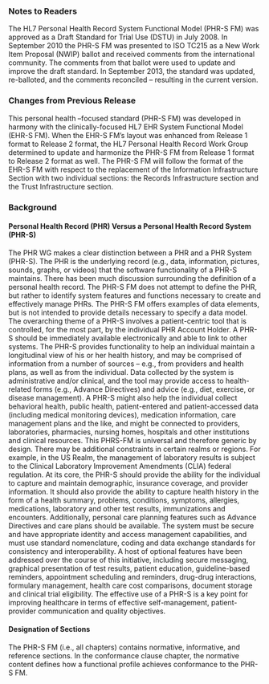 ### Notes to Readers

The HL7 Personal Health Record System Functional Model (PHR-S FM) was approved as a Draft Standard for Trial Use (DSTU) in July 2008. In September 2010 the PHR-S FM was presented to ISO TC215 as a New Work Item Proposal (NWIP) ballot and received comments from the international community. The comments from that ballot were used to update and improve the draft standard. In September 2013, the standard was updated, re-balloted, and the comments reconciled – resulting in the current version.

### Changes from Previous Release

This personal health –focused standard (PHR-S FM) was developed in harmony with the clinically-focused HL7 EHR System Functional Model (EHR-S FM). When the EHR-S FM’s layout was enhanced from Release 1 format to Release 2 format, the HL7 Personal Health Record Work Group determined to update and harmonize the PHR-S FM from Release 1 format to Release 2 format as well. The PHR-S FM will follow the format of the EHR-S FM with respect to the replacement of the Information Infrastructure Section with two individual sections: the Records Infrastructure section and the Trust Infrastructure section.

### Background

#### Personal Health Record (PHR) Versus a Personal Health Record System (PHR-S)

The PHR WG makes a clear distinction between a PHR and a PHR System (PHR-S). The PHR is the underlying record (e.g., data, information, pictures, sounds, graphs, or videos) that the software functionality of a PHR-S maintains. There has been much discussion surrounding the definition of a personal health record. The PHR-S FM does not attempt to define the PHR, but rather to identify system features and functions necessary to create and effectively manage PHRs. The PHR-S FM offers examples of data elements, but is not intended to provide details necessary to specify a data model.
The overarching theme of a PHR-S involves a patient-centric tool that is controlled, for the most part, by the individual PHR Account Holder. A PHR-S should be immediately available electronically and able to link to other systems. The PHR-S provides functionality to help an individual maintain a longitudinal view of his or her health history, and may be comprised of information from a number of sources – e.g., from providers and health plans, as well as from the individual. Data collected by the system is administrative and/or clinical, and the tool may provide access to health-related forms (e.g., Advance Directives) and advice (e.g., diet, exercise, or disease management). A PHR-S might also help the individual collect behavioral health, public health, patient-entered and patient-accessed data (including medical monitoring devices), medication information, care management plans and the like, and might be connected to providers, laboratories, pharmacies, nursing homes, hospitals and other institutions and clinical resources. This PHRS-FM is universal and therefore generic by design. There may be additional constraints in certain realms or regions. For example, in the US Realm, the management of laboratory results is subject to the Clinical Laboratory Improvement Amendments (CLIA) federal regulation.
At its core, the PHR-S should provide the ability for the individual to capture and maintain demographic, insurance coverage, and provider information. It should also provide the ability to capture health history in the form of a health summary, problems, conditions, symptoms, allergies, medications, laboratory and other test results, immunizations and encounters. Additionally, personal care planning features such as Advance Directives and care plans should be available. The system must be secure and have appropriate identity and access management capabilities, and must use standard nomenclature, coding and data exchange standards for consistency and interoperability. A host of optional features have been addressed over the course of this initiative, including secure messaging, graphical presentation of test results, patient education, guideline-based reminders, appointment scheduling and reminders, drug-drug interactions, formulary management, health care cost comparisons, document storage and clinical trial eligibility.
The effective use of a PHR-S is a key point for improving healthcare in terms of effective self-management, patient-provider communication and quality objectives.

#### Designation of Sections

The PHR-S FM (i.e., all chapters) contains normative, informative, and reference sections. In the conformance clause chapter, the normative content defines how a functional profile achieves conformance to the PHR-S FM.